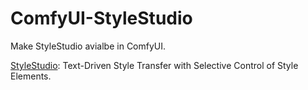 # ComfyUI-StyleStudio

Make StyleStudio avialbe in ComfyUI.

[StyleStudio](https://arxiv.org/abs/2412.08503): Text-Driven Style Transfer with Selective Control of Style Elements.
